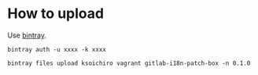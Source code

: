 # How to upload

Use [bintray](https://www.npmjs.com/package/bintray).

```
bintray auth -u xxxx -k xxxx
```

```
bintray files upload ksoichiro vagrant gitlab-i18n-patch-box -n 0.1.0
```
